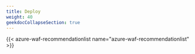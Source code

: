 ```yaml
---
title: Deploy
weight: 40
geekdocCollapseSection: true
---
```


{{< azure-waf-recommendationlist name="azure-waf-recommendationlist" >}}
